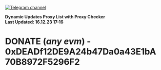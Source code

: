 [![Telegram channel](https://img.shields.io/endpoint?url=https://runkit.io/damiankrawczyk/telegram-badge/branches/master?url=https://t.me/n4z4v0d)](https://t.me/n4z4v0d) 

**Dynamic Updates Proxy List with Proxy Checker**  
**Last Updated: 16.12.23 17:16**

# DONATE (_any evm_) - 0xDEADf12DE9A24b47Da0a43E1bA70B8972F5296F2
